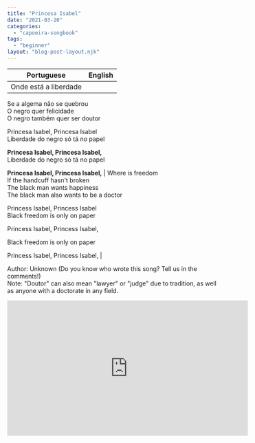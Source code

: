 ```yaml
---
title: "Princesa Isabel"
date: "2021-03-20"
categories: 
  - "capoeira-songbook"
tags: 
  - "beginner"
layout: "blog-post-layout.njk"
---
```


| Portuguese | English |
| --- | --- |
| Onde está a liberdade  
Se a algema não se quebrou  
O negro quer felicidade  
O negro também quer ser doutor  
  
Princesa Isabel, Princesa Isabel  
Liberdade do negro só tá no papel  
  
**Princesa Isabel, Princesa Isabel,**  
Liberdade do negro só tá no papel  
  
**Princesa Isabel, Princesa Isabel,** | Where is freedom  
If the handcuff hasn't broken  
The black man wants happiness  
The black man also wants to be a doctor  
  
Princess Isabel, Princess Isabel  
Black freedom is only on paper  
  
Princess Isabel, Princess Isabel,  
  
Black freedom is only on paper  
  
Princess Isabel, Princess Isabel, |

<figcaption>

Author: Unknown (Do you know who wrote this song? Tell us in the comments!)  
Note: "Doutor" can also mean "lawyer" or "judge" due to tradition, as well as anyone with a doctorate in any field.

</figcaption>

<iframe width="560" height="315" src="https://www.youtube.com/embed/5l5yDCUfBQg" title="YouTube video player" frameborder="0" allow="accelerometer; autoplay; clipboard-write; encrypted-media; gyroscope; picture-in-picture" allowfullscreen></iframe>
